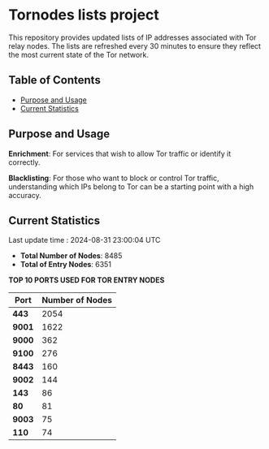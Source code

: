 # Tornodes lists project

This repository provides updated lists of IP addresses associated with Tor relay nodes. The lists are refreshed every 30 minutes to ensure they reflect the most current state of the Tor network.

## Table of Contents

- [Purpose and Usage](#purpose-and-usage)
- [Current Statistics](#current-statistics)


## Purpose and Usage

**Enrichment**: For services that wish to allow Tor traffic or identify it correctly.

**Blacklisting**: For those who want to block or control Tor traffic, understanding which IPs belong to Tor can be a starting point with a high accuracy.

## Current Statistics

Last update time : 2024-08-31 23:00:04 UTC

- **Total Number of Nodes**: 8485
- **Total of Entry Nodes**: 6351

**TOP 10 PORTS USED FOR TOR ENTRY NODES**

| **Port** | **Number of Nodes** |
|------|-----------------|
| **443**   | 2054  |
| **9001**   | 1622  |
| **9000**   | 362  |
| **9100**   | 276  |
| **8443**   | 160  |
| **9002**   | 144  |
| **143**   | 86  |
| **80**   | 81  |
| **9003**   | 75  |
| **110**   | 74  |

